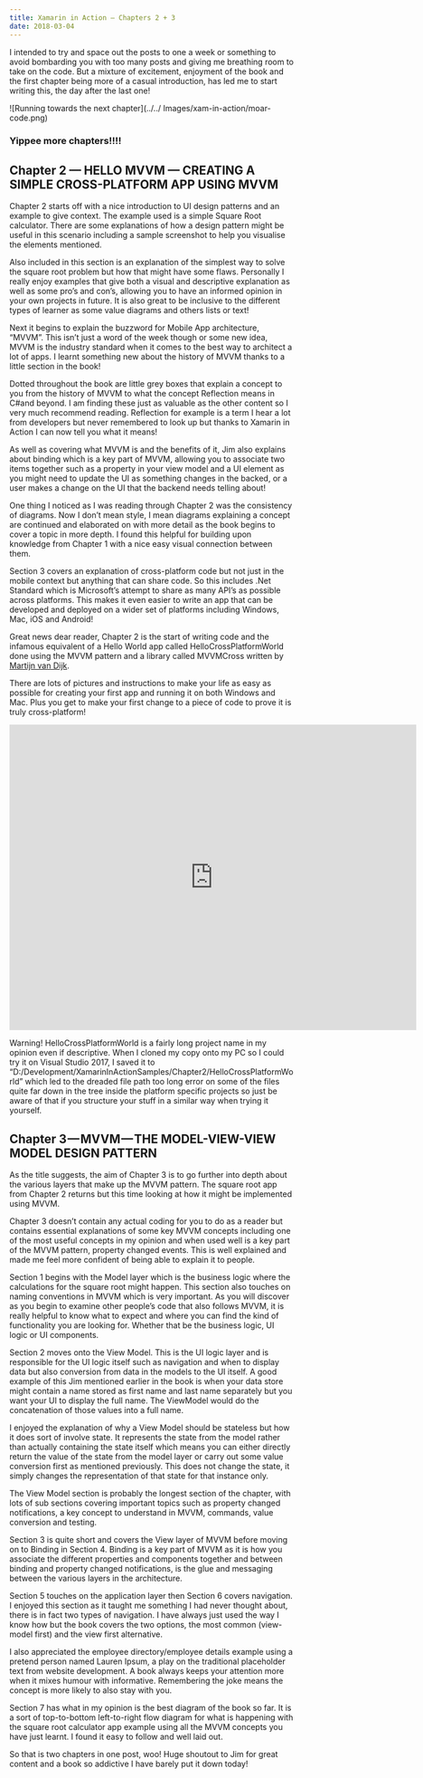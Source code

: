 ```yaml
--- 
title: Xamarin in Action — Chapters 2 + 3
date: 2018-03-04
---
```


I intended to try and space out the posts to one a week or something to avoid bombarding you with too many posts and giving me breathing room to take on the code. But a mixture of excitement, enjoyment of the book and the first chapter being more of a casual introduction, has led me to start writing this, the day after the last one!

![Running towards the next chapter](../../ Images/xam-in-action/moar-code.png)
### Yippee more chapters!!!!

## Chapter 2 — HELLO MVVM — CREATING A SIMPLE CROSS-PLATFORM APP USING MVVM

Chapter 2 starts off with a nice introduction to UI design patterns and an example to give context. The example used is a simple Square Root calculator. There are some explanations of how a design pattern might be useful in this scenario including a sample screenshot to help you visualise the elements mentioned. 

Also included in this section is an explanation of the simplest way to solve the square root problem but how that might have some flaws.
Personally I really enjoy examples that give both a visual and descriptive explanation as well as some pro’s and con’s, allowing you to have an informed opinion in your own projects in future. It is also great to be inclusive to the different types of learner as some value diagrams and others lists or text!

Next it begins to explain the buzzword for Mobile App architecture, “MVVM”. This isn’t just a word of the week though or some new idea, MVVM is the industry standard when it comes to the best way to architect a lot of apps. I learnt something new about the history of MVVM thanks to a little section in the book!

Dotted throughout the book are little grey boxes that explain a concept to you from the history of MVVM to what the concept Reflection means in C#and beyond. I am finding these just as valuable as the other content so I very much recommend reading. Reflection for example is a term I hear a lot from developers but never remembered to look up but thanks to Xamarin in Action I can now tell you what it means!

As well as covering what MVVM is and the benefits of it, Jim also explains about binding which is a key part of MVVM, allowing you to associate two items together such as a property in your view model and a UI element as you might need to update the UI as something changes in the backed, or a user makes a change on the UI that the backend needs telling about!

One thing I noticed as I was reading through Chapter 2 was the consistency of diagrams. Now I don’t mean style, I mean diagrams explaining a concept are continued and elaborated on with more detail as the book begins to cover a topic in more depth. I found this helpful for building upon knowledge from Chapter 1 with a nice easy visual connection between them.

Section 3 covers an explanation of cross-platform code but not just in the mobile context but anything that can share code. So this includes .Net Standard which is Microsoft’s attempt to share as many API’s as possible across platforms. This makes it even easier to write an app that can be developed and deployed on a wider set of platforms including Windows, Mac, iOS and Android!

Great news dear reader, Chapter 2 is the start of writing code and the infamous equivalent of a Hello World app called HelloCrossPlatformWorld done using the MVVM pattern and a library called MVVMCross written by [Martijn van Dijk](https://twitter.com/mhvdijk).

There are lots of pictures and instructions to make your life as easy as possible for creating your first app and running it on both Windows and Mac. Plus you get to make your first change to a piece of code to prove it is truly cross-platform!

<iframe width="720" height="540" src="https://www.youtube.com/embed/FEEg34cOitA" frameborder="0" allow="accelerometer; autoplay; encrypted-media; gyroscope; picture-in-picture" allowfullscreen></iframe>

Warning! HelloCrossPlatformWorld is a fairly long project name in my opinion even if descriptive. When I cloned my copy onto my PC so I could try it on Visual Studio 2017, I saved it to “D:/Development/XamarinInActionSamples/Chapter2/HelloCrossPlatformWorld” which led to the dreaded file path too long error on some of the files quite far down in the tree inside the platform specific projects so just be aware of that if you structure your stuff in a similar way when trying it yourself.

## Chapter 3 — MVVM — THE MODEL-VIEW-VIEW MODEL DESIGN PATTERN

As the title suggests, the aim of Chapter 3 is to go further into depth about the various layers that make up the MVVM pattern. The square root app from Chapter 2 returns but this time looking at how it might be implemented using MVVM.

Chapter 3 doesn’t contain any actual coding for you to do as a reader but contains essential explanations of some key MVVM concepts including one of the most useful concepts in my opinion and when used well is a key part of the MVVM pattern, property changed events. This is well explained and made me feel more confident of being able to explain it to people.

Section 1 begins with the Model layer which is the business logic where the calculations for the square root might happen. This section also touches on naming conventions in MVVM which is very important. As you will discover as you begin to examine other people’s code that also follows MVVM, it is really helpful to know what to expect and where you can find the kind of functionality you are looking for. Whether that be the business logic, UI logic or UI components.

Section 2 moves onto the View Model. This is the UI logic layer and is responsible for the UI logic itself such as navigation and when to display data but also conversion from data in the models to the UI itself. A good example of this Jim mentioned earlier in the book is when your data store might contain a name stored as first name and last name separately but you want your UI to display the full name. The ViewModel would do the concatenation of those values into a full name.

I enjoyed the explanation of why a View Model should be stateless but how it does sort of involve state. It represents the state from the model rather than actually containing the state itself which means you can either directly return the value of the state from the model layer or carry out some value conversion first as mentioned previously. This does not change the state, it simply changes the representation of that state for that instance only.

The View Model section is probably the longest section of the chapter, with lots of sub sections covering important topics such as property changed notifications, a key concept to understand in MVVM, commands, value conversion and testing.

Section 3 is quite short and covers the View layer of MVVM before moving on to Binding in Section 4. Binding is a key part of MVVM as it is how you associate the different properties and components together and between binding and property changed notifications, is the glue and messaging between the various layers in the architecture.

Section 5 touches on the application layer then Section 6 covers navigation. I enjoyed this section as it taught me something I had never thought about, there is in fact two types of navigation. I have always just used the way I know how but the book covers the two options, the most common (view-model first) and the view first alternative.

I also appreciated the employee directory/employee details example using a pretend person named Lauren Ipsum, a play on the traditional placeholder text from website development. A book always keeps your attention more when it mixes humour with informative. Remembering the joke means the concept is more likely to also stay with you.

Section 7 has what in my opinion is the best diagram of the book so far. It is a sort of top-to-bottom left-to-right flow diagram for what is happening with the square root calculator app example using all the MVVM concepts you have just learnt. I found it easy to follow and well laid out.

So that is two chapters in one post, woo! Huge shoutout to Jim for great content and a book so addictive I have barely put it down today!

